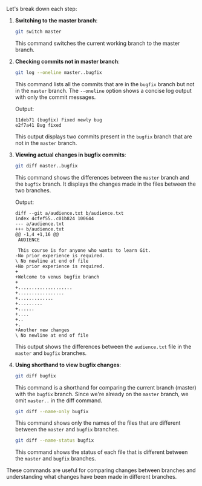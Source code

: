 Let's break down each step:

1. **Switching to the master branch**: 
   ```bash
   git switch master
   ```
   This command switches the current working branch to the master branch.

2. **Checking commits not in master branch**:
   ```bash
   git log --oneline master..bugfix
   ```
   This command lists all the commits that are in the `bugfix` branch but not in the `master` branch. The `--oneline` option shows a concise log output with only the commit messages.

   Output:
   ```
   11deb71 (bugfix) Fixed newly bug
   e2f7a41 Bug fixed
   ```
   This output displays two commits present in the `bugfix` branch that are not in the `master` branch.

3. **Viewing actual changes in bugfix commits**:
   ```bash
   git diff master..bugfix
   ```
   This command shows the differences between the `master` branch and the `bugfix` branch. It displays the changes made in the files between the two branches.

   Output:
   ```
   diff --git a/audience.txt b/audience.txt
   index 4cfef55..c01b824 100644
   --- a/audience.txt
   +++ b/audience.txt
   @@ -1,4 +1,16 @@
    AUDIENCE
   
    This course is for anyone who wants to learn Git.
   -No prior experience is required.
   \ No newline at end of file
   +No prior experience is required.
   +
   +Welcome to venus bugfix branch
   +
   +....................
   +.................
   +.............
   +.........
   +......
   +....
   +..
   +.
   +Another new changes
   \ No newline at end of file
   ```
   This output shows the differences between the `audience.txt` file in the `master` and `bugfix` branches.

4. **Using shorthand to view bugfix changes**:
   ```bash
   git diff bugfix
   ```
   This command is a shorthand for comparing the current branch (master) with the `bugfix` branch. Since we're already on the `master` branch, we omit `master..` in the diff command.

   ```bash
   git diff --name-only bugfix
   ```
   This command shows only the names of the files that are different between the `master` and `bugfix` branches.

   ```bash
   git diff --name-status bugfix
   ```
   This command shows the status of each file that is different between the `master` and `bugfix` branches.

These commands are useful for comparing changes between branches and understanding what changes have been made in different branches.